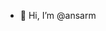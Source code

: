 - 👋 Hi, I’m @ansarm


<!---
ansarm/ansarm is a ✨ special ✨ repository because its `README.md` (this file) appears on your GitHub profile.
You can click the Preview link to take a look at your changes.
--->
